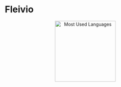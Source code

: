 # Fleivio

<p align="center">
    <img alt="Most Used Languages" height="190em" src="https://github-readme-stats.vercel.app/api/top-langs/?username=Fleivio&layout=compact&theme=radical">
</p>
